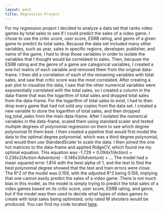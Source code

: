 ```yaml
---
layout: post
title: Regression_Project
---
```

For my regression project I decided to analyze a data set that ranks video games by total sales to see if I could predict the sales of a video game. I chose to use the critic score, user score, ESRB rating, and genre of a given game to predict its total sales. Because the data set included many other variables, such as year, sales in specific regions, developer, publisher, and name of the game, I had to drop those variables in order to isolate the variables that I thought would be correlated to sales. Then, because the ESRB rating and the genre of a game are categorical variables, I created a one hot matrix of each variable and removed them from the original data-frame. I then did a correlation of each of the remaining variables with total sales, and saw that critic score was the most correlated. After creating a pair plot to visualize the data, I saw that the other numerical variables were exponentially correlated with the total sales, so I created a column in the data-frame that was the logarithm of total sales and dropped total sales from the data-frame. For the logarithm of total sales to exist, I had to then drop every game that had not sold any copies from the data set. I created a new variable to store the logarithm of total sales, and then dropped log_total_sales from the main data-frame. After I isolated the numerical variables in the data-frame, scaled them using standard scaler and tested multiple degrees of polynomial regression on them to see which degree polynomial fit them best. I then created a pipeline that would first model the data to the optimal degree polynomial, which was a third degree polynomial, and would then use StandardScaler to scale the data. I then joined the one hot matrices to the data-frame and applied RidgeCV, which found me my optimal equation. This equation was -1.729 + 0.094x1(Action) + 0.236x2(Action-Adventure) -  0.146x3(Adventure) + ... The model had a mean squared error 1.814 with the best alpha of 1, and the test to find the best polynomial degree showed that the test and train errors were close. The R^2 of the model was 0.159, with the adjusted R^2 being 0.156, implying that one cannot easily predict the sales of a video game. There is not much bias in this model, as the model is simply trying to predict the total sales of a video games based on its critic score, user score, ESRB rating, and genre, but if the model was then used to decide what types of video games to create with total sales being optimized, only rated M shooters would be produced. You can find my code located [here](https://github.com/HughShanno/Video_Game_Project).